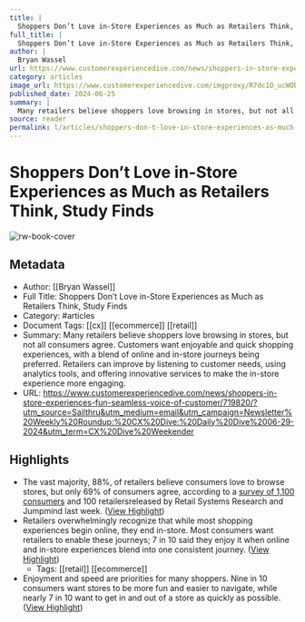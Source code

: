 ```yaml
---
title: |
  Shoppers Don’t Love in-Store Experiences as Much as Retailers Think, Study Finds
full_title: |
  Shoppers Don’t Love in-Store Experiences as Much as Retailers Think, Study Finds
author: |
  Bryan Wassel
url: https://www.customerexperiencedive.com/news/shoppers-in-store-experiences-fun-seamless-voice-of-customer/719820/?utm_source=Sailthru&utm_medium=email&utm_campaign=Newsletter%20Weekly%20Roundup:%20CX%20Dive:%20Daily%20Dive%2006-29-2024&utm_term=CX%20Dive%20Weekender
category: articles
image_url: https://www.customerexperiencedive.com/imgproxy/R7dc1O_ucWObA_vZJXrMRRLaP4J2n6_CDG2i-Z37_mA/g:ce/rs:fit:770:435/bG9jYWw6Ly8vZGl2ZWltYWdlL0dldHR5SW1hZ2VzLTE2NjcxMzExMjUuanBn.webp
published_date: 2024-06-25
summary: |
  Many retailers believe shoppers love browsing in stores, but not all consumers agree. Customers want enjoyable and quick shopping experiences, with a blend of online and in-store journeys being preferred. Retailers can improve by listening to customer needs, using analytics tools, and offering innovative services to make the in-store experience more engaging.
source: reader
permalink: l/articles/shoppers-don-t-love-in-store-experiences-as-much-as-retailers-think-study-finds
---
```

# Shoppers Don’t Love in-Store Experiences as Much as Retailers Think, Study Finds

![rw-book-cover](https://www.customerexperiencedive.com/imgproxy/R7dc1O_ucWObA_vZJXrMRRLaP4J2n6_CDG2i-Z37_mA/g:ce/rs:fit:770:435/bG9jYWw6Ly8vZGl2ZWltYWdlL0dldHR5SW1hZ2VzLTE2NjcxMzExMjUuanBn.webp)

## Metadata
- Author: [[Bryan Wassel]]
- Full Title: Shoppers Don’t Love in-Store Experiences as Much as Retailers Think, Study Finds
- Category: #articles
- Document Tags: [[cx]] [[ecommerce]] [[retail]] 
- Summary: Many retailers believe shoppers love browsing in stores, but not all consumers agree. Customers want enjoyable and quick shopping experiences, with a blend of online and in-store journeys being preferred. Retailers can improve by listening to customer needs, using analytics tools, and offering innovative services to make the in-store experience more engaging.
- URL: https://www.customerexperiencedive.com/news/shoppers-in-store-experiences-fun-seamless-voice-of-customer/719820/?utm_source=Sailthru&utm_medium=email&utm_campaign=Newsletter%20Weekly%20Roundup:%20CX%20Dive:%20Daily%20Dive%2006-29-2024&utm_term=CX%20Dive%20Weekender

## Highlights
- The vast majority, 88%, of retailers believe consumers love to browse stores, but only 69% of consumers agree, according to a [survey of 1,100 consumers](https://www.jumpmind.com/retail-systems-research-rsr-report/) and 100 retailersreleased by Retail Systems Research and Jumpmind last week. ([View Highlight](https://read.readwise.io/read/01j1mkdbh22v4s3cfwr1v6jv8r))
- Retailers overwhelmingly recognize that while most shopping experiences begin online, they end in-store. Most consumers want retailers to enable these journeys; 7 in 10 said they enjoy it when online and in-store experiences blend into one consistent journey. ([View Highlight](https://read.readwise.io/read/01j1mkd9hch16j4pmnhb2a65hj))
    - Tags: [[retail]] [[ecommerce]] 
- Enjoyment and speed are priorities for many shoppers. Nine in 10 consumers want stores to be more fun and easier to navigate, while nearly 7 in 10 want to get in and out of a store as quickly as possible. ([View Highlight](https://read.readwise.io/read/01j1mkd4mnc5r7k05ggfqjhe5n))


